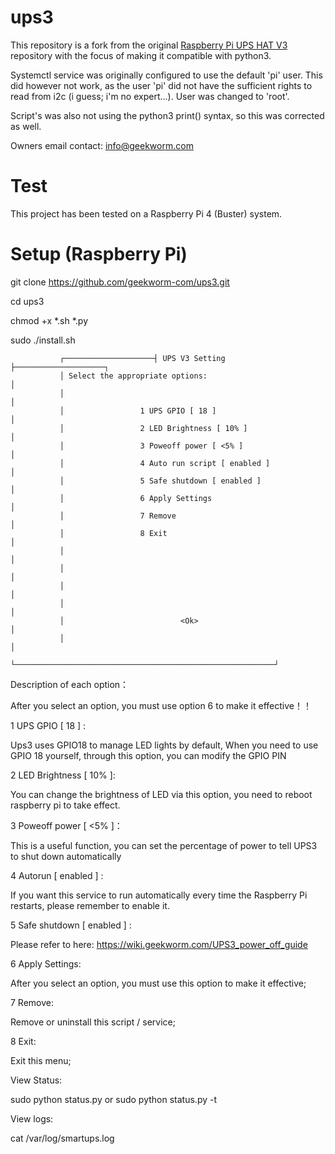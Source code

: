 # ups3
This repository is a fork from the original 
[Raspberry Pi UPS HAT V3](https://github.com/geekworm-com/ups3) 
repository with the focus of making it compatible with python3.

Systemctl service was originally configured to use the default 'pi' user.
This did however not work, as the user 'pi' did not have the sufficient rights to read from i2c (i guess; i'm no expert...). User was changed to 'root'.

Script's was also not using the python3 print() syntax, so this was corrected as well.

Owners email contact: info@geekworm.com
# Test
This project has been tested on a Raspberry Pi 4 (Buster) system.

# Setup (Raspberry Pi)

git clone https://github.com/geekworm-com/ups3.git

cd ups3

chmod +x *.sh *.py

sudo ./install.sh

               ┌────────────────────┤ UPS V3 Setting ├────────────────────┐
               │ Select the appropriate options:                          │
               │                                                          │
               │                 1 UPS GPIO [ 18 ]                        │
               │                 2 LED Brightness [ 10% ]                 │
               │                 3 Poweoff power [ <5% ]                  │
               │                 4 Auto run script [ enabled ]            │
               │                 5 Safe shutdown [ enabled ]              │
               │                 6 Apply Settings                         │
               │                 7 Remove                                 │
               │                 8 Exit                                   │
               │                                                          │
               │                                                          │
               │                                                          │
               │                                                          │
               │                          <Ok>                            │
               │                                                          │
               └──────────────────────────────────────────────────────────┘
               

Description of each option：

After you select an option, you must use option 6 to make it effective！！

1 UPS GPIO [ 18 ] :

Ups3 uses GPIO18 to manage LED lights by default, When you need to use GPIO 18 yourself, through this option, you can modify the GPIO PIN

2 LED Brightness [ 10% ]:

You can change the brightness of LED via this option, you need to reboot raspberry pi to take effect.

3 Poweoff power [ <5% ]：

This is a useful function, you can set the percentage of power to tell UPS3 to shut down automatically

4 Autorun [ enabled ] :

If you want this service to run automatically every time the Raspberry Pi restarts, please remember to enable it.

5 Safe shutdown [ enabled ] :

Please refer to here: https://wiki.geekworm.com/UPS3_power_off_guide

6 Apply Settings:

After you select an option, you must use this option to make it effective;

7 Remove:

Remove or uninstall this script / service;

8 Exit:

Exit this menu;

View Status:

sudo python status.py or sudo python status.py -t

View logs:

cat /var/log/smartups.log


